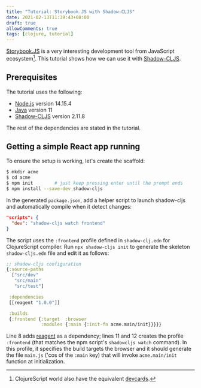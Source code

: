 ```yaml
---
title: "Tutorial: Storybook.JS with Shadow-CLJS"
date: 2021-02-13T11:39:43+08:00
draft: true
allowComments: true
tags: [clojure, tutorial]
---
```


[Storybook.JS][storybook.js] is a very interesting development tool from
JavaScript ecosystem[^1]. This tutorial shows how we can use it with
[Shadow-CLJS][shadow-cljs].

## Prerequisites

The tutorial uses the following:

* [Node.js][node] version 14.15.4
* [Java][java] version 11
* [Shadow-CLJS][shadow-cljs] version 2.11.8

The rest of the dependencies are stated in the tutorial.

## Getting a simple React app running

To ensure the setup is working, let's create the scaffold:

```bash
$ mkdir acme
$ cd acme
$ npm init        # just keep pressing enter until the prompt ends
$ npm install --save-dev shadow-cljs
```

In the generated `package.json`, add a helper script to launch shadow-cljs
and automatically compile when it detect changes:

```json
"scripts": {
  "dev": "shadow-cljs watch frontend"
}
```

The script uses the `:frontend` profile defined in `shadow-clj.edn` for
ClojureScript compiler. Run `npx shadow-cljs init` to generate the skeleton
`shadow-cljs.edn` file and edit it as follows:

```clojure {linenos=table, hl_lines=[8,11,12]}
;; shadow-cljs configuration
{:source-paths
  ["src/dev"
   "src/main"
   "src/test"]

 :dependencies
 [[reagent "1.0.0"]]

 :builds
 {:frontend {:target  :browser
             :modules {:main {:init-fn acme.main/init}}}}}
```

Line 8 adds [reagent][reagent] as a dependency; lines 11 and 12 creates the
profile `:frontend` (that matches the npm script's `shadowcljs watch` command).
In this profile, it specifies the build targets the browser and it should
generate the file `main.js` ('cos of the `:main` key) that will invoke
`acme.main/init` function at initialization.


[^1]: ClojureScript world also have the equivalent [devcards][devcards].

[storybook.js]: https://storybook.js.org
[shadow-cljs]: https://github.com/thheller/shadow-cljs
[node]: https://nodejs.org/en
[java]: https://jdk.java.net/java-se-ri/11
[devcards]: https://github.com/bhauman/devcards
[reagent]: https://reagent-project.github.io
